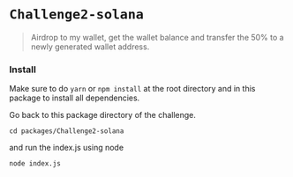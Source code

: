 # `Challenge2-solana`

> Airdrop to my wallet, get the wallet balance and transfer the 50% to a newly generated wallet address.

### Install
Make sure to do `yarn` or `npm install` at the root directory and in this package to install all dependencies.

Go back to this package directory of the challenge.

`cd packages/Challenge2-solana`

and run the index.js using node

`node index.js`